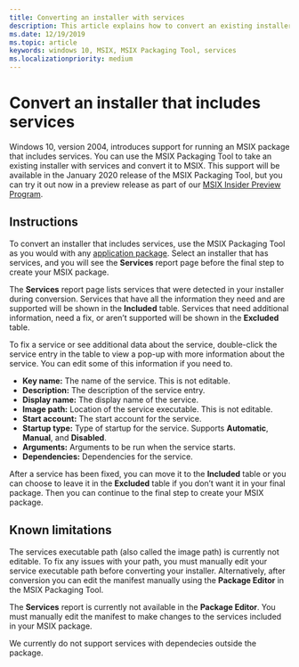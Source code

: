 ```yaml
---
title: Converting an installer with services
description: This article explains how to convert an existing installer with services to MSIX using the MSIX Packaging Tool
ms.date: 12/19/2019
ms.topic: article
keywords: windows 10, MSIX, MSIX Packaging Tool, services
ms.localizationpriority: medium
---
```


# Convert an installer that includes services

Windows 10, version 2004, introduces support for running an MSIX package that includes services. You can use the MSIX Packaging Tool to take an existing installer with services and convert it to MSIX. This support will be available in the January 2020 release of the MSIX Packaging Tool, but you can try it out now in a preview release as part of our [MSIX Insider Preview Program](insider-program.md).

## Instructions

To convert an installer that includes services, use the MSIX Packaging Tool as you would with any [application package](create-app-package-msi-vm.md). Select an installer that has services, and you will see the **Services** report page before the final step to create your MSIX package.

The **Services** report page lists services that were detected in your installer during conversion. Services that have all the information they need and are supported will be shown in the **Included** table. Services that need additional information, need a fix, or aren’t supported will be shown in the **Excluded** table.

To fix a service or see additional data about the service, double-click the service entry in the table to view a pop-up with more information about the service. You can edit some of this information if you need to.

- **Key name:** The name of the service. This is not editable.
- **Description:** The description of the service entry.
- **Display name:** The display name of the service.
- **Image path:** Location of the service executable. This is not editable.
- **Start account:** The start account for the service.
- **Startup type:** Type of startup for the service. Supports **Automatic**, **Manual**, and **Disabled**.
- **Arguments:** Arguments to be run when the service starts.
- **Dependencies:** Dependencies for the service.

After a service has been fixed, you can move it to the **Included** table or you can choose to leave it in the **Excluded** table if you don’t want it in your final package. Then you can continue to the final step to create your MSIX package.

## Known limitations

The services executable path (also called the image path) is currently not editable. To fix any issues with your path, you must manually edit your service executable path before converting your installer. Alternatively, after conversion you can edit the manifest manually using the **Package Editor** in the MSIX Packaging Tool.

The **Services** report is currently not available in the **Package Editor**. You must manually edit the manifest to make changes to the services included in your MSIX package.

We currently do not support services with dependecies outside the package.
